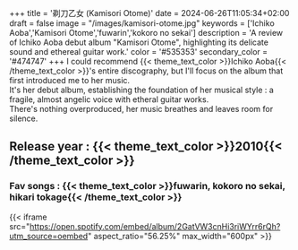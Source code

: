 +++
title = '剃刀乙女 (Kamisori Otome)'
date = 2024-06-26T11:05:34+02:00
draft = false
image = "/images/kamisori-otome.jpg"
keywords = ['Ichiko Aoba','Kamisori Otome','fuwarin','kokoro no sekai']
description = 'A review of Ichiko Aoba debut album "Kamisori Otome", highlighting its delicate sound and ethereal guitar work.'
color = '#535353'
secondary_color = '#474747'
+++
I could recommend {{< theme_text_color >}}Ichiko Aoba{{< /theme_text_color >}}'s entire discography, but I'll focus on the album that first introduced me to her music.  
It's her debut album, establishing the foundation of her musical style : a fragile, almost angelic voice with etheral guitar works.   
There's nothing overproduced, her music breathes and leaves room for silence.
## Release year : {{< theme_text_color >}}2010{{< /theme_text_color >}} 
### Fav songs : {{< theme_text_color >}}fuwarin, kokoro no sekai, hikari tokage{{< /theme_text_color >}} 
{{< iframe src="https://open.spotify.com/embed/album/2GatVW3cnHi3riWYrr6rQh?utm_source=oembed" aspect_ratio="56.25%" max_width="600px" >}}
